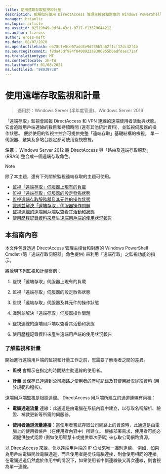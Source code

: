 ```yaml
---
title: 使用遠端存取監視和計量
description: 瞭解如何使用 DirectAccess 管理主控台和對應的 Windows PowerShell Cmdlet 來利用遠端存取的監視功能。
manager: brianlic
ms.topic: article
ms.assetid: 92519b49-0df4-43c1-9717-f13570644212
ms.author: lizross
author: eross-msft
ms.date: 08/07/2020
ms.openlocfilehash: eb78cfe5ce07add3e9d235b5a62f1cf12dc42f4b
ms.sourcegitcommit: f8da45df984f0400922a8306855b0adfdaec71af
ms.translationtype: MT
ms.contentlocale: zh-TW
ms.lasthandoff: 01/08/2021
ms.locfileid: "98039738"
---
```

# <a name="use-remote-access-monitoring-and-accounting"></a>使用遠端存取監視和計量

>適用於：Windows Server (半年度管道)、Windows Server 2016

「遠端存取」監視會回報 DirectAccess 和 VPN 連線的遠端使用者活動與狀態。 它會追蹤用戶端連線的數目和持續時間 (還有其他統計資料)，並監視伺服器的操作狀態。 便於使用的監視主控台可提供完整「遠端存取」基礎結構的檢視。 單一伺服器、叢集及多站台設定都可使用監視檢視。

**注意：** Windows Server 2012 將 DirectAccess 與「路由及遠端存取服務」(RRAS) 整合成一個遠端存取角色。

> [!NOTE]
> 除了本主題，還有下列關於監視遠端存取的主題可使用。
>
> -   [監視「遠端存取」伺服器上現有的負載](Monitor-the-existing-load-on-the-Remote-Access-server.md)
> -   [監視「遠端存取」伺服器的設定發佈狀態](Monitor-the-configuration-distribution-status-of-the-Remote-Access-server.md)
> -   [監視遠端存取服務器及其元件的操作狀態](Monitor-the-operations-status-of-the-Remote-Access-server-and-its-components.md)
> -   [識別並解決「遠端存取」伺服器操作問題](Identify-and-resolve-Remote-Access-server-operations-problems.md)
> -   [監視連線的遠端用戶端以查看其活動和狀態](Monitor-connected-remote-clients-for-activity-and-status.md)
> -   [使用歷程記錄資料來產生遠端用戶端的使用狀況報告](Generate-a-usage-report-for-remote-clients-using-historical-data.md)

## <a name="in-this-guide"></a>本指南內容
本文件包含透過 DirectAccess 管理主控台和對應的 Windows PowerShell Cmdlet (隨「遠端存取伺服器」角色提供) 來利用「遠端存取」之監視功能的指示。

將說明下列監視和計量案例：

1.  監視「遠端存取」伺服器上現有的負載

2.  監視「遠端存取」伺服器的設定散佈狀態

3.  監視「遠端存取」伺服器及其元件的操作狀態

4.  識別並解決「遠端存取」伺服器操作問題

5.  監視連線的遠端用戶端以查看其活動和狀態

6.  使用歷程記錄資料來產生遠端用戶端的使用狀況報告

### <a name="understand-monitoring-and-accounting"></a>了解監視和計量
開始進行遠端用戶端的監視和計量工作之前，您需要了解兩者之間的差異。

-   **監視** 會顯示在指定的時間點主動連線的使用者。

-   **計量** 會保存已連線到公司網路之使用者的歷程記錄及其使用狀況詳細資料 (用於規範和稽核)。

遠端用戶端監視是根據連線。 DirectAccess 用戶端所建立的通道連線有兩種：

-   **電腦通道流量** 連線：此通道是由電腦在系統內容中建立，以存取名稱解析、驗證、補救更新等所需的伺服器。

-   **使用者通道流量連接**：當使用者嘗試存取公司網路上的資源時，此通道是由電腦上的使用者帳戶（在使用者內容中）所建立。 根據部署需求，使用者可能必須提供強式認證 (例如使用智慧卡或提供單次密碼) 來存取公司網路資源。

以 DirectAccess 來說，會以遠端用戶端的 IP 位址來唯一識別連線。 例如，如果為用戶端電腦開啟電腦通道，而且使用者是從該電腦連接，則會使用相同的連接。 在電腦通道仍然處於作用中的情況下，如果使用者中斷連線後又再次連線，則會視為單一連線。



